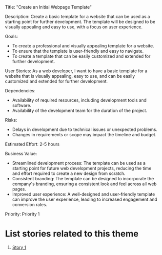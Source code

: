 Title: "Create an Initial Webpage Template"

Description: Create a basic template for a website that can be used as a starting point for further development. The template will be designed to be visually appealing and easy to use, with a focus on user experience.

Goals: 
- To create a professional and visually appealing template for a website.
- To ensure that the template is user-friendly and easy to navigate.
- To create a template that can be easily customized and extended for further development.

User Stories: As a web developer, I want to have a basic template for a website that is visually appealing, easy to use, and can be easily customized and extended for further development.

Dependencies: 
- Availability of required resources, including development tools and software.
- Availability of the development team for the duration of the project.

Risks: 
- Delays in development due to technical issues or unexpected problems.
- Changes in requirements or scope may impact the timeline and budget.

Estimated Effort: 2-5 hours

Business Value: 
- Streamlined development process: The template can be used as a starting point for future web development projects, reducing the time and effort required to create a new design from scratch.
- Consistent branding: The template can be designed to incorporate the company's branding, ensuring a consistent look and feel across all web pages.
- Improved user experience: A well-designed and user-friendly template can improve the user experience, leading to increased engagement and conversion rates.

Priority: Priority 1

# List stories related to this theme
1. [Story 1](documentation/theme_1/stories/webpageTemplate_story1.md)